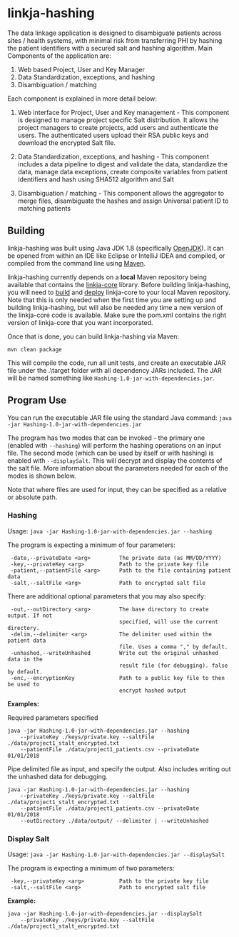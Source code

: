 # linkja-hashing

The data linkage application is designed to disambiguate patients across sites / health systems, with minimal risk from transferring PHI by hashing the patient identifiers with a secured salt and hashing algorithm. Main Components of the application are:
1.	Web based Project, User and Key Manager
2.	Data Standardization, exceptions, and hashing 
3.	Disambiguation / matching

Each component is explained in more detail below:
1.	Web interface for Project, User and Key management - 
This component is designed to manage project specific Salt distribution. It allows the project managers to create projects, add users and authenticate the users. The authenticated users upload their RSA public keys and download the encrypted Salt file. 

2.	Data Standardization, exceptions, and hashing - 
This component includes a data pipeline to digest and validate the data, standardize the data, manage data exceptions, create composite variables from patient identifiers and hash using SHA512 algorithm and Salt

3.	Disambiguation / matching - 
This component allows the aggregator to merge files, disambiguate the hashes and assign Universal patient ID to matching patients


## Building
linkja-hashing was built using Java JDK 1.8 (specifically [OpenJDK](https://openjdk.java.net/)).  It can be opened from within an IDE like Eclipse or IntelliJ IDEA and compiled, or compiled from the command line using [Maven](https://maven.apache.org/).

linkja-hashing currently depends on a **local** Maven repository being available that contains the [linkja-core](https://github.com/linkja/linkja-core) library.  Before building linkja-hashing, you will need to [build](https://github.com/linkja/linkja-core#building) and [deploy](https://github.com/linkja/linkja-core#deploying) linkja-core to your local Maven repository.  Note that this is only needed when the first time you are setting up and building linkja-hashing, but will also be needed any time a new version of the linkja-core code is available.  Make sure the pom.xml contains the right version of linkja-core that you want incorporated.

Once that is done, you can build linkja-hashing via Maven:

`mvn clean package`

This will compile the code, run all unit tests, and create an executable JAR file under the .\target folder with all dependency JARs included.  The JAR will be named something like `Hashing-1.0-jar-with-dependencies.jar`.

## Program Use
You can run the executable JAR file using the standard Java command:
`java -jar Hashing-1.0-jar-with-dependencies.jar `

The program has two modes that can be invoked - the primary one (enabled with `--hashing`) will perform the hashing operations on an input file.  The second mode (which can be used by itself or with hashing) is enabled with `--displaySalt`.  This will decrypt and display the contents of the salt file.  More information about the parameters needed for each of the modes is shown below.

Note that where files are used for input, they can be specified as a relative or absolute path.

### Hashing
Usage: `java -jar Hashing-1.0-jar-with-dependencies.jar --hashing`

The program is expecting a minimum of four parameters:

```
 -date,--privateDate <arg>         The private date (as MM/DD/YYYY)
 -key,--privateKey <arg>           Path to the private key file
 -patient,--patientFile <arg>      Path to the file containing patient data
 -salt,--saltFile <arg>            Path to encrypted salt file
```

There are additional optional parameters that you may also specify:

```
 -out,--outDirectory <arg>         The base directory to create output. If not
                                   specified, will use the current directory.
 -delim,--delimiter <arg>          The delimiter used within the patient data
                                   file. Uses a comma "," by default.
 -unhashed,--writeUnhashed         Write out the original unhashed data in the 
                                   result file (for debugging). false by default.
 -enc,--encryptionKey              Path to a public key file to then be used to 
                                   encrypt hashed output
```

**Examples:**

Required parameters specified

```
java -jar Hashing-1.0-jar-with-dependencies.jar --hashing
    --privateKey ./keys/private.key --saltFile ./data/project1_stalt_encrypted.txt
    --patientFile ./data/project1_patients.csv --privateDate 01/01/2018
```

Pipe delimited file as input, and specify the output.  Also includes writing out the unhashed data for debugging.

```
java -jar Hashing-1.0-jar-with-dependencies.jar --hashing
    --privateKey ./keys/private.key --saltFile ./data/project1_stalt_encrypted.txt
    --patientFile ./data/project1_patients.csv --privateDate 01/01/2018
    --outDirectory ./data/output/ --delimiter | --writeUnhashed
```


### Display Salt
Usage: `java -jar Hashing-1.0-jar-with-dependencies.jar --displaySalt`

The program is expecting a minimum of two parameters:

```
 -key,--privateKey <arg>           Path to the private key file
 -salt,--saltFile <arg>            Path to encrypted salt file
```

**Example:**

```
java -jar Hashing-1.0-jar-with-dependencies.jar --displaySalt
    --privateKey ./keys/private.key --saltFile ./data/project1_stalt_encrypted.txt
```
